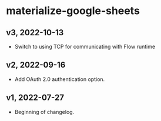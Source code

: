 # materialize-google-sheets

## v3, 2022-10-13
- Switch to using TCP for communicating with Flow runtime

## v2, 2022-09-16

- Add OAuth 2.0 authentication option.

## v1, 2022-07-27

- Beginning of changelog.
